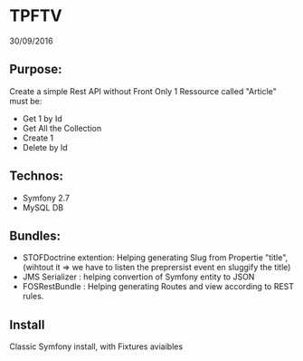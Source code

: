 # TPFTV

30/09/2016

## Purpose: 
Create a simple Rest API without Front
Only 1 Ressource called "Article" must be:

* Get 1 by Id
* Get All the Collection
* Create 1
* Delete by Id

## Technos:
* Symfony 2.7
* MySQL DB

## Bundles:
* STOFDoctrine extention: Helping generating Slug from Propertie "title", (wihtout it => we have to listen the preprersist event en sluggify the title)
* JMS Serializer : helping convertion of Symfony entity to JSON 
* FOSRestBundle : Helping generating Routes and view according to REST rules.

## Install
Classic Symfony install, with Fixtures aviaibles

